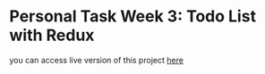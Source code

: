 # Personal Task Week 3: Todo List with Redux

you can access live version of this project [here](https://todo-list-redux-phi.vercel.app)
